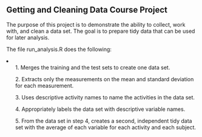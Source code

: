 ## Getting and Cleaning Data Course Project

The purpose of this project is to demonstrate the ability to collect, work with, and clean a data set. 
The goal is to prepare tidy data that can be used for later analysis. 

The file run_analysis.R does the following:
<li>
    <ul>1. Merges the training and the test sets to create one data set.</ul>
    <ul>2. Extracts only the measurements on the mean and standard deviation for each measurement.</ul>
    <ul>3. Uses descriptive activity names to name the activities in the data set.</ul>
    <ul>4. Appropriately labels the data set with descriptive variable names.</ul>
    <ul>5. From the data set in step 4, creates a second, independent tidy data set with the average of each variable for each activity and each subject.</ul>
</li>
